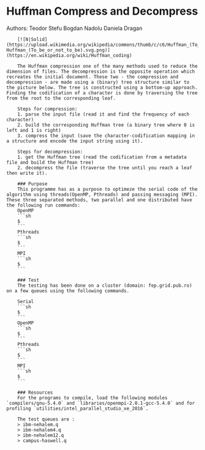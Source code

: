 # Huffman Compress and Decompress

Authors:
    Teodor Stefu
        Bogdan Nadolu
	    Daniela Dragan

	    [![N|Solid](https://upload.wikimedia.org/wikipedia/commons/thumb/c/c6/Huffman_(To_be_or_not_to_be).svg/709px-Huffman_(To_be_or_not_to_be).svg.png)](https://en.wikipedia.org/wiki/Huffman_coding)

	    The Huffman compression one of the many methods used to reduce the dimension of files. The decompression is the opposite operation which recreates the initial document. These two - the compression and decompression - are made using a (binary) tree structure similar to the picture below. The tree is constructed using a bottom-up approach. Finding the codification of a character is done by traversing the tree from the root to the corresponding leaf. 

	    Steps for compression:
	    1. parse the input file (read it and find the frequency of each character) 
	    2. build the corresponding Huffman tree (a binary tree where 0 is left and 1 is right) 
	    3. compress the input (save the character-codification mapping in a structure and encode the input string using it).

	    Steps for decompression: 
	    1. get the Huffman tree (read the codification from a metadata file and build the Huffman tree) 
	    2. decompress the file (traverse the tree until you reach a leaf then write it).

	    ### Purpose
	    This programme has as a purpose to optimeze the serial code of the algorithm using threads(OpenMP, Pthreads) and passing messaging (MPI). These three separated methods, two parallel and one distributed have the following run commands:
	    OpenMP 
	    ```sh
	    $ 
	    ```
	    Pthreads
	    ```sh
	    $
	    ```
	    MPI
	    ```sh
	    $ 
	    ```

	    ### Test
	    The testing has been done on a cluster (domain: fep.grid.pub.ro) on a few queues using the following commands.

	    Serial
	    ```sh
	    $ 
	    ```
	    OpenMP
	    ```sh
	    $ 
	    ```
	    Pthreads
	    ```sh
	    $ 
	    ```
	    MPI
	    ```sh
	    $ 
	    ```

	    ### Resources
	    For the programs to compile, load the following modules `compilers/gnu-5.4.0` and `libraries/openmpi-2.0.1-gcc-5.4.0` and for profiling `utilities/intel_parallel_studio_xe_2016`.

	    The test queues are :
	    > ibm-nehalem.q
	    > ibm-nehalem4.q
	    > ibm-nehalem12.q
	    > campus-haswell.q

